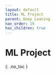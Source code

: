 ```yaml
---
layout: default
title: ML Project
parent: Deep Leaning
nav_order: 19
has_children: true
---
```


# ML Project
{: .no_toc }
